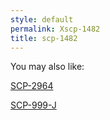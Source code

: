 ```yaml
---
style: default
permalink: Xscp-1482
title: scp-1482
---
```

You may also like:

[SCP-2964](http://scp-wiki.net/scp-2964)

[SCP-999-J](http://scp-wiki.net/scp-999-j)
